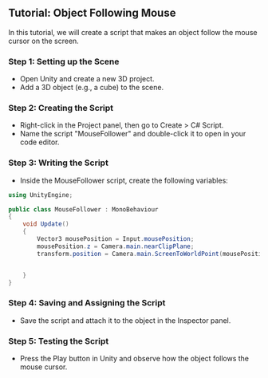 
## Tutorial: Object Following Mouse

In this tutorial, we will create a script that makes an object follow the mouse cursor on the screen.

### Step 1: Setting up the Scene
- Open Unity and create a new 3D project.
- Add a 3D object (e.g., a cube) to the scene.

### Step 2: Creating the Script
- Right-click in the Project panel, then go to Create > C# Script.
- Name the script "MouseFollower" and double-click it to open in your code editor.

### Step 3: Writing the Script
- Inside the MouseFollower script, create the following variables:

```csharp
using UnityEngine;

public class MouseFollower : MonoBehaviour
{
    void Update()
    {
        Vector3 mousePosition = Input.mousePosition;
        mousePosition.z = Camera.main.nearClipPlane;
        transform.position = Camera.main.ScreenToWorldPoint(mousePosition);


    }
}
```

### Step 4: Saving and Assigning the Script
- Save the script and attach it to the object in the Inspector panel.

### Step 5: Testing the Script
- Press the Play button in Unity and observe how the object follows the mouse cursor.
